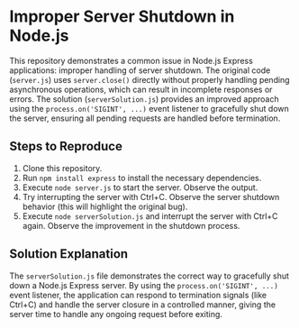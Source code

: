 # Improper Server Shutdown in Node.js

This repository demonstrates a common issue in Node.js Express applications: improper handling of server shutdown.  The original code (`server.js`) uses `server.close()` directly without properly handling pending asynchronous operations, which can result in incomplete responses or errors.  The solution (`serverSolution.js`) provides an improved approach using the `process.on('SIGINT', ...)` event listener to gracefully shut down the server, ensuring all pending requests are handled before termination.

## Steps to Reproduce

1. Clone this repository.
2. Run `npm install express` to install the necessary dependencies.
3. Execute `node server.js` to start the server. Observe the output.
4. Try interrupting the server with Ctrl+C. Observe the server shutdown behavior (this will highlight the original bug).
5. Execute `node serverSolution.js` and interrupt the server with Ctrl+C again. Observe the improvement in the shutdown process.

## Solution Explanation

The `serverSolution.js` file demonstrates the correct way to gracefully shut down a Node.js Express server. By using the `process.on('SIGINT', ...)` event listener, the application can respond to termination signals (like Ctrl+C) and handle the server closure in a controlled manner, giving the server time to handle any ongoing request before exiting.